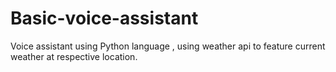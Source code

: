 # Basic-voice-assistant
Voice assistant using Python language , using weather api to feature current weather at respective location.
